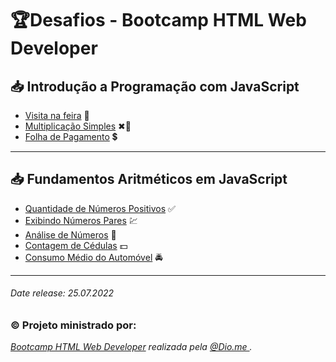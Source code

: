 # 🏆**Desafios - Bootcamp HTML Web Developer**
## :inbox_tray: Introdução a Programação com JavaScript

- [Visita na feira](https://github.com/fecodebr/bootcamp-dio-html-developer/blob/main/Desafios/01_visita_na_feira.js) :kiwi_fruit:
- [Multiplicação Simples](https://github.com/fecodebr/bootcamp-dio-html-developer/blob/main/Desafios/02_multiplicacao_simples.js) ✖🔢
- [Folha de Pagamento](https://github.com/fecodebr/bootcamp-dio-html-developer/blob/main/Desafios/03_pagamentos_folha.js) 💲

------

## :inbox_tray: **Fundamentos Aritméticos em JavaScript**

- [Quantidade de Números Positivos](https://github.com/fecodebr/bootcamp-dio-html-developer/blob/main/Desafios/04_quantidade_de_numeros_positivos.js) ✅
- [Exibindo Números Pares](https://github.com/fecodebr/bootcamp-dio-html-developer/blob/main/Desafios/05_Exibindo_numeros_pares.js) 💹
- [Análise de Números](https://github.com/fecodebr/bootcamp-dio-html-developer/blob/main/Desafios/06_analise_de_numeros.js) 🎰
- [Contagem de Cédulas](https://github.com/fecodebr/bootcamp-dio-html-developer/blob/main/Desafios/07_contagem_de_cedulas.js) 💵
- [Consumo Médio do Automóvel](https://github.com/fecodebr/bootcamp-dio-html-developer/blob/main/Desafios/08_consumo_medio_do_automovel.js) 🚔

------

###### *Date release: 25.07.2022*

### © Projeto ministrado por:

*[Bootcamp HTML Web Developer](https://web.dio.me/track/html-web-developer) realizada pela [@Dio.me ](https://www.dio.me/).*



###### 
